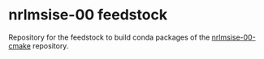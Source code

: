 # nrlmsise-00 feedstock

Repository for the feedstock to build conda packages of the [nrlmsise-00-cmake](https://github.com/tudat-team/nrlmsise-00-cmake/) repository.

